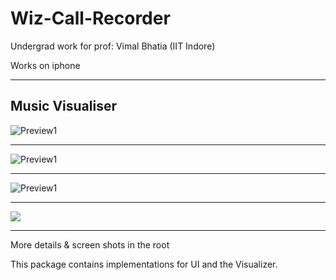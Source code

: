 # Wiz-Call-Recorder

Undergrad work for prof: Vimal Bhatia (IIT Indore)

Works on iphone 

---------------------------------------------------------
Music Visualiser  
---------------------------------------------------------

![Preview1](https://github.com/kalyan0510/Wiz-Call-Recorder/raw/master/Wiz%20Call%20Recorder/screenshots-wiz/Simulator%20Screen%20Shot%20Sep%2026%2C%202016%2C%2011.09.55%20PM.png)

---------------------------------------------------------

![Preview1](https://raw.githubusercontent.com/kalyan0510/Wiz-Call-Recorder/master/Wiz%20Call%20Recorder/screenshots-wiz/Simulator%20Screen%20Shot%20Sep%2026%2C%202016%2C%2011.09.31%20PM.png)  

---------------------------------------------------------

![Preview1](https://github.com/kalyan0510/Wiz-Call-Recorder/raw/master/Wiz%20Call%20Recorder/screenshots-wiz/Simulator%20Screen%20Shot%20Sep%2026%2C%202016%2C%2011.08.34%20PM.png)

---------------------------------------------------------

![](https://github.com/kalyan0510/Wiz-Call-Recorder/raw/master/Wiz%20Call%20Recorder/screenshots-wiz/Simulator%20Screen%20Shot%20Sep%2026%2C%202016%2C%2011.09.06%20PM.png)

---------------------------------------------------------

More details & screen shots in the root

This package contains implementations for UI and the Visualizer.
